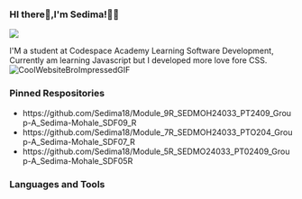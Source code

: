### HI there👋,I'm Sedima!👩‍💻
<img src=![IMG_20230605_142032](https://github.com/user-attachments/assets/ba8c7fcc-4427-449b-acbb-ab4987540f48)>


I'M a student at Codespace Academy Learning  Software Development,
Currently am learning Javascript but I developed more love fore CSS.
![CoolWebsiteBroImpressedGIF](https://github.com/user-attachments/assets/50daeb60-1274-4b1e-ae9c-0b6bf6a2c3a3)

### Pinned Respositories
<ul>
<li>https://github.com/Sedima18/Module_9R_SEDMOH24033_PT2409_Group-A_Sedima-Mohale_SDF09_R</li>
<li>https://github.com/Sedima18/Module_7R_SEDMOH24033_PTO204_Group-A_Sedima-Mohale_SDF07_R</li>
<li>https://github.com/Sedima18/Module_5R_SEDMO24033_PT02409_Group-A_Sedima-Mohale_SDF05R</li>
</ul>

### Languages and Tools
